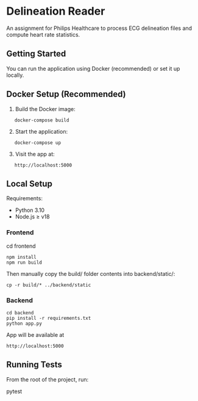# Delineation Reader

An assignment for Philips Healthcare to process ECG delineation files and compute heart rate statistics.

## Getting Started

You can run the application using Docker (recommended) or set it up locally.

## Docker Setup (Recommended)

1. Build the Docker image:
```
   docker-compose build
```

2. Start the application:
```
   docker-compose up
```

3. Visit the app at:
```
   http://localhost:5000
```

## Local Setup

Requirements:
- Python 3.10
- Node.js ≥ v18

### Frontend

cd frontend
```
npm install
npm run build
```

Then manually copy the build/ folder contents into backend/static/:
```
cp -r build/* ../backend/static
```

### Backend
```
cd backend
pip install -r requirements.txt
python app.py
```

App will be available at
```
http://localhost:5000
```

## Running Tests

From the root of the project, run:

pytest

